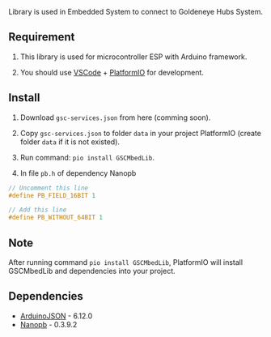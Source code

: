 Library is used in Embedded System to connect to Goldeneye Hubs System.

## Requirement
1. This library is used for microcontroller ESP with Arduino framework.

2. You should use [VSCode](https://code.visualstudio.com/) + [PlatformIO](https://platformio.org/) for development.

## Install
1. Download `gsc-services.json` from here (comming soon).

2. Copy `gsc-services.json` to folder `data` in your project PlatformIO (create folder `data` if it is not existed).

3. Run command: `pio install GSCMbedLib`.

4. In file `pb.h` of dependency Nanopb
```c++
// Uncomment this line
#define PB_FIELD_16BIT 1

// Add this line 
#define PB_WITHOUT_64BIT 1
```

## Note
After running command `pio install GSCMbedLib`, PlatformIO will install GSCMbedLib and dependencies into your project.

## Dependencies
- [ArduinoJSON](https://github.com/bblanchon/ArduinoJson) - 6.12.0
- [Nanopb](https://github.com/nanopb/nanopb) - 0.3.9.2
